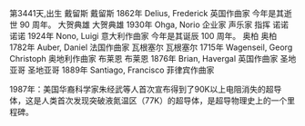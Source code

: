 第3441天,出生
戴留斯
戴留斯 1862年
Delius, Frederick 英国作曲家
今年是其逝世 90 周年。
大贺典雄
大贺典雄 1930年
Ohga, Norio 企业家 声乐家 指挥
诺诺
诺诺 1924年
Nono, Luigi 意大利作曲家
今年是其诞辰 100 周年。
奥柏
奥柏 1782年
Auber, Daniel 法国作曲家
瓦根塞尔
瓦根塞尔 1715年
Wagenseil, Georg Christoph 奥地利作曲家
布莱恩
布莱恩 1876年
Brian, Havergal 英国作曲家
圣地亚哥
圣地亚哥 1889年
Santiago, Francisco 菲律宾作曲家

1987年：美国华裔科学家朱经武等人首次宣布得到了90K以上电阻消失的超导体，这是人类首次发现突破液氮温区（77K）的超导体，是超导物理史上的一个里程碑。
